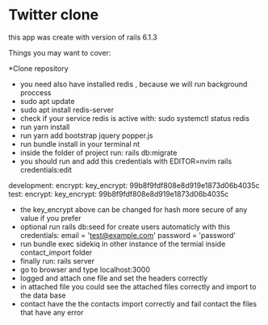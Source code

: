# Twitter clone

this app was create with version of rails 6.1.3

Things you may want to cover:

*Clone repository
* you need also have installed redis , because we will run background proccess
* sudo apt update
* sudo apt install redis-server
* check if your service redis is active with: sudo systemctl status redis
* run yarn install
* run yarn add bootstrap jquery popper.js
* run bundle install in your terminal  nt
* inside the folder of project run:  rails db:migrate
* you should run and add this credentials with  EDITOR=nvim rails credentials:edit

development:
  encrypt:
    key_encrypt: 99b8f9fdf808e8d919e1873d06b4035c
test:
  encrypt:
    key_encrypt: 99b8f9fdf808e8d919e1873d06b4035c
    
* the key_encrypt above can be changed for hash more secure of any value if you prefer
* optional run rails db:seed for create users automaticly with this credentials:
	email = 'test@example.com'
	password = 'password'
* run bundle exec sidekiq in other instance of the termial inside contact_import folder
* finally run: rails server 
* go to browser and type localhost:3000
* logged and attach one file and set the headers correctly
* in attached file you could see the attached files correctly and import to the data base
* contact have the the contacts import correctly and fail contact the files that have any error
